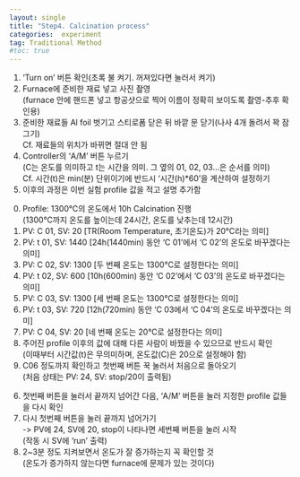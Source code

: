 ```yaml
---
layout: single
title: "Step4. Calcination process"
categories:  experiment
tag: Traditional Method
#toc: true
---
```


1. ‘Turn on’ 버튼 확인(초록 불 켜기. 꺼져있다면 눌러서 켜기)<br>
2. Furnace에 준비한 재료 넣고 사진 촬영<br>
  (furnace 안에 핸드폰 넣고 항공샷으로 찍어 이름이 정확히 보이도록 촬영-추후 확인용)<br>
3. 준비한 재료들 Al foil 벗기고 스티로폼 닫은 뒤 바깥 문 닫기(나사 4개 돌려서 꽉 잠그기)<br>
  Cf. 재료들의 위치가 바뀌면 절대 안 됨<br>
4. Controller의 ‘A/M’ 버튼 누르기<br>
  (C는 온도를 의미하고 t는 시간을 의미. 그 옆의 01, 02, 03…은 순서를 의미)<br>
  Cf. 시간(t)은 min(분) 단위이기에 반드시 ‘시간(h)*60’을 계산하여 설정하기<br>
5. 이후의 과정은 이번 실험 profile 값을 적고 설명 추가함<br>
  0) Profile: 1300℃의 온도에서 10h Calcination 진행<br>
    (1300℃까지 온도를 높이는데 24시간, 온도를 낮추는데 12시간)<br>
  1) PV: C 01, SV: 20 [TR(Room Temperature, 초기온도)가 20℃라는 의미]<br>
  2) PV: t 01, SV: 1440 [24h(1440min) 동안 ‘C 01’에서 ‘C 02’의 온도로 바꾸겠다는 의미]<br>
  3) PV: C 02, SV: 1300 [두 번째 온도는 1300℃로 설정한다는 의미]<br>
  4) PV: t 02, SV: 600 [10h(600min) 동안 ‘C 02’에서 ‘C 03’의 온도로 바꾸겠다는 의미]<br>
  5) PV: C 03, SV: 1300 [세 번째 온도는 1300℃로 설정한다는 의미]<br>
  6) PV: t 03, SV: 720 [12h(720min) 동안 ‘C 03에서 ‘C 04’의 온도로 바꾸겠다는 의미]<br>
  7) PV: C 04, SV: 20 [네 번째 온도는 20℃로 설정한다는 의미]<br>
  8) 주어진 profile 이후의 값에 대해 다른 사람이 바꿨을 수 있으므로 반드시 확인<br>
    (이때부터 시간값(t)은 무의미하며, 온도값(C)은 20으로 설정해야 함)<br>
  10) C06 정도까지 확인하고 첫번째 버튼 꾹 눌러서 처음으로 돌아오기<br>
    (처음 상태는 PV: 24, SV: stop/20이 출력됨)<br>
6. 첫번째 버튼을 눌러서 끝까지 넘어간 다음, ‘A/M’ 버튼을 눌러 지정한 profile 값들을 다시 확인<br>
7. 다시 첫번째 버튼을 눌러 끝까지 넘어가기<br>
  -> PV에 24, SV에 20, stop이 나타나면 세번째 버튼을 눌러 시작<br>
  (작동 시 SV에 ‘run’ 출력)<br>
8. 2~3분 정도 지켜보면서 온도가 잘 증가하는지 꼭 확인할 것<br>
  (온도가 증가하지 않는다면 furnace에 문제가 있는 것이다)
